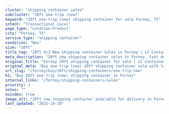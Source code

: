 ```yaml
---
cluster: "shipping container sales"
subcluster: "20ft one-trip (new)"
keyword: "20ft one-trip (new) shipping container for sale Forney, TX"
intent: "Transactional-Local"
page_type: "Location-Product"
city: "Forney, TX"
service_type: "shipping container"
condition: "New"
size: "20ft"
title_tag: "20ft Oi2 New shipping container Sales in Forney | LC Container"
meta_description: "20ft new shipping container sales in Forney. Fast delivery, competitive pricing. Serving shipping containers area. Quote ID: FHW. Call (214) 524-4168 for your free quote today."
original_title: "Forney 20ft shipping container for sale | LC Container"
original_meta: "Buy one-trip (new) 20ft shipping container sale with local delivery in Forney, TX. LC Container — local Since 2003. Request a fast quote today."
url_slug: "/forney/buy/20ft/shipping-containers/one-trip-new"
h1: "Buy 20ft one-trip (new) shipping container in Forney"
internal_links: "/forney/shipping-containers/sales"
priority: 3
notes: ""
noindex: true
image_alt: "20ft new shipping container available for delivery in Forney"
last_updated: "2025-10-20"
---
```


<!-- TODO: Add unique city/inventory copy, images, and internal links here. -->
